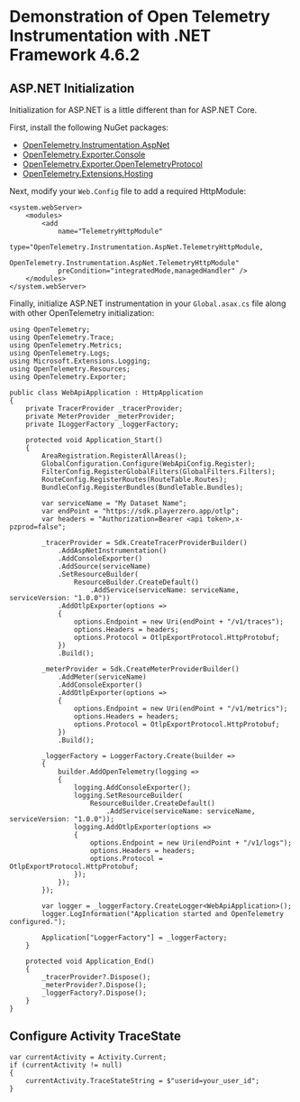 # Demonstration of Open Telemetry Instrumentation with .NET Framework 4.6.2

## ASP.NET Initialization
Initialization for ASP.NET is a little different than for ASP.NET Core.

First, install the following NuGet packages:

- [OpenTelemetry.Instrumentation.AspNet](https://www.nuget.org/packages/OpenTelemetry.Instrumentation.AspNet)
- [OpenTelemetry.Exporter.Console](https://www.nuget.org/packages/OpenTelemetry.Exporter.Console)
- [OpenTelemetry.Exporter.OpenTelemetryProtocol](https://www.nuget.org/packages/OpenTelemetry.Exporter.OpenTelemetryProtocol/)
- [OpenTelemetry.Extensions.Hosting](https://www.nuget.org/packages/OpenTelemetry.Extensions.Hosting)

Next, modify your ```Web.Config``` file to add a required HttpModule:

```
<system.webServer>
    <modules>
        <add
            name="TelemetryHttpModule"
            type="OpenTelemetry.Instrumentation.AspNet.TelemetryHttpModule,
                OpenTelemetry.Instrumentation.AspNet.TelemetryHttpModule"
            preCondition="integratedMode,managedHandler" />
    </modules>
</system.webServer>
```

Finally, initialize ASP.NET instrumentation in your ```Global.asax.cs``` file along with other OpenTelemetry initialization:

```
using OpenTelemetry;
using OpenTelemetry.Trace;
using OpenTelemetry.Metrics;
using OpenTelemetry.Logs;
using Microsoft.Extensions.Logging;
using OpenTelemetry.Resources;
using OpenTelemetry.Exporter;

public class WebApiApplication : HttpApplication
{
    private TracerProvider _tracerProvider;
    private MeterProvider _meterProvider;
    private ILoggerFactory _loggerFactory;

    protected void Application_Start()
    {
        AreaRegistration.RegisterAllAreas();
        GlobalConfiguration.Configure(WebApiConfig.Register);
        FilterConfig.RegisterGlobalFilters(GlobalFilters.Filters);
        RouteConfig.RegisterRoutes(RouteTable.Routes);
        BundleConfig.RegisterBundles(BundleTable.Bundles);

        var serviceName = "My Dataset Name";
        var endPoint = "https://sdk.playerzero.app/otlp";
        var headers = "Authorization=Bearer <api token>,x-pzprod=false";

        _tracerProvider = Sdk.CreateTracerProviderBuilder()
            .AddAspNetInstrumentation()
            .AddConsoleExporter()
            .AddSource(serviceName)
            .SetResourceBuilder(
                ResourceBuilder.CreateDefault()
                    .AddService(serviceName: serviceName, serviceVersion: "1.0.0"))
            .AddOtlpExporter(options =>
            {
                options.Endpoint = new Uri(endPoint + "/v1/traces");
                options.Headers = headers;
                options.Protocol = OtlpExportProtocol.HttpProtobuf;
            })
            .Build();

        _meterProvider = Sdk.CreateMeterProviderBuilder()
            .AddMeter(serviceName)
            .AddConsoleExporter()
            .AddOtlpExporter(options =>
            {
                options.Endpoint = new Uri(endPoint + "/v1/metrics");
                options.Headers = headers;
                options.Protocol = OtlpExportProtocol.HttpProtobuf;
            })
            .Build();

        _loggerFactory = LoggerFactory.Create(builder =>
        {
            builder.AddOpenTelemetry(logging =>
            {
                logging.AddConsoleExporter();
                logging.SetResourceBuilder(
                    ResourceBuilder.CreateDefault()
                        .AddService(serviceName: serviceName, serviceVersion: "1.0.0"));
                logging.AddOtlpExporter(options =>
                {
                    options.Endpoint = new Uri(endPoint + "/v1/logs");
                    options.Headers = headers;
                    options.Protocol = OtlpExportProtocol.HttpProtobuf;
                });
            });
        });

        var logger = _loggerFactory.CreateLogger<WebApiApplication>();
        logger.LogInformation("Application started and OpenTelemetry configured.");

        Application["LoggerFactory"] = _loggerFactory;
    }

    protected void Application_End()
    {
        _tracerProvider?.Dispose();
        _meterProvider?.Dispose();
        _loggerFactory?.Dispose();
    }
}
```


## Configure Activity TraceState
```
var currentActivity = Activity.Current;            
if (currentActivity != null)
{
    currentActivity.TraceStateString = $"userid=your_user_id";
}
```